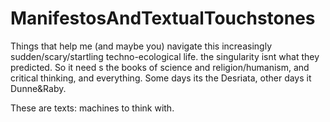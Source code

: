 # ManifestosAndTextualTouchstones
Things that help me (and maybe you) navigate this increasingly sudden/scary/startling techno-ecological life. the singularity isnt what they predicted. So it need s the books of science and religion/humanism, and critical thinking, and everything. 
Some days its the Desriata, other days it Dunne&Raby.

These are texts: machines to think with.
